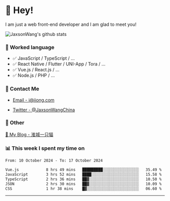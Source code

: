 # 👋 Hey!

I am just a web front-end developer and I am glad to meet you!

![JaxsonWang's github stats](https://github-readme-stats.vercel.app/api?username=JaxsonWang&&show_icons=true&&title_color=1abc9c&&icon_color=1abc9c)


### 📝 Worked language

- ✅ JavaScript / TypeScript / ...
- ✅ React Native / Flutter / UNI-App / Tora / ...
- ✅ Vue.js / React.js / ...
- ✅ Node.js / PHP / ...

### 📮 Contact Me

- [Email - i@iiong.com](mailto:i@iiong.com)

- [Twitter - @JaxsonWangChina](https://twitter.com/JaxsonWangChina)

### 🤪 Other

[📌 My Blog - 淮城一只猫](https://iiong.com)

### 📊 This week I spent my time on

<!--START_SECTION:waka-->

```txt
From: 10 October 2024 - To: 17 October 2024

Vue.js            8 hrs 49 mins   █████████░░░░░░░░░░░░░░░░   35.49 %
JavaScript        3 hrs 52 mins   ████░░░░░░░░░░░░░░░░░░░░░   15.58 %
TypeScript        2 hrs 36 mins   ██▓░░░░░░░░░░░░░░░░░░░░░░   10.50 %
JSON              2 hrs 30 mins   ██▓░░░░░░░░░░░░░░░░░░░░░░   10.09 %
CSS               1 hr 38 mins    █▓░░░░░░░░░░░░░░░░░░░░░░░   06.60 %
```

<!--END_SECTION:waka-->

---
